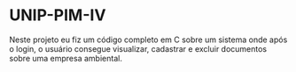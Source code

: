 # UNIP-PIM-IV
Neste projeto eu fiz um código completo em C sobre um sistema onde após o login, o usuário consegue visualizar, cadastrar e excluir documentos sobre uma empresa ambiental.
